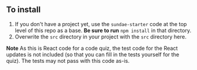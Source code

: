 ## To install

1. If you don't have a project yet, use the `sundae-starter` code at the top level of this repo as a base. **Be sure to run** `npm install` in that directory.
1. Overwrite the `src` directory in your project with the `src` directory here.

**Note** As this is React code for a code quiz, the test code for the React updates is not included (so that you can fill in the tests yourself for the quiz). The tests may not pass with this code as-is.
